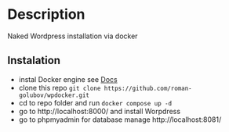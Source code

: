 # Description
Naked Wordpress installation via docker

## Instalation
* instal Docker engine see [Docs](https://docs.docker.com/engine/install/)
* clone this repo `git clone https://github.com/roman-golubov/wpdocker.git`
* cd to repo folder and run `docker compose up -d`
* go to http://localhost:8000/ and install Worpdress
* go to phpmyadmin for database manage http://localhost:8081/

